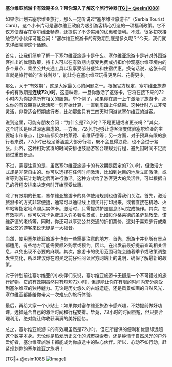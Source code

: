 **塞尔维亚旅游卡有效期多久？带你深入了解这个旅行神器[[TG💪+ @esim1088](https://t.me/s/esim1088)]**

如果你计划去塞尔维亚旅行，那么一定听说过“塞尔维亚旅游卡”（Serbia Tourist Card）。这个小卡片可是塞尔维亚政府为吸引游客精心打造的一项福利政策。它不仅方便游客在塞尔维亚畅游，还提供了不少实用的优惠和便利。不过，很多初次接触它的小伙伴可能会问：“塞尔维亚旅游卡的有效期到底是多久呢？”今天，我们就来详细聊聊这个话题。

首先，让我们简单了解一下塞尔维亚旅游卡是什么。塞尔维亚旅游卡是针对外国游客推出的优惠政策，持卡人可以在有效期内享受免费或折扣价参观塞尔维亚境内的多个景点、乘坐公共交通工具以及享受部分餐饮和住宿优惠。换句话说，这张卡简直就是旅行者的“省钱利器”，能让你在塞尔维亚玩得更尽兴、花得更少。

那么，关于“有效期”，这是大家最关心的问题之一。根据官方规定，塞尔维亚旅游卡的有效期是**连续72小时**。这意味着，一旦你激活了这张卡，它将在接下来的72小时内为你提供所有相关的服务。举个例子，如果你在周一上午激活了旅游卡，那么你的有效期将从激活那一刻开始计算，一直到周四上午结束。这种计时方式非常灵活，非常适合短期旅行者，比如那些只有三四天时间游览塞尔维亚的游客。

说到这里，可能有朋友会问：“为什么是72小时？不是更短或者更长吗？”其实，这个时长是经过深思熟虑的。一方面，72小时足够让游客深度体验塞尔维亚的主要城市和景点，比如首都贝尔格莱德、诺维萨德等；另一方面，对于预算有限的旅行者来说，72小时已经足够涵盖大部分行程，既不会显得浪费，也不会过于紧张。此外，这种相对紧凑的时间安排也鼓励游客合理规划行程，避免因时间不足而错过重要景点。

不过，需要注意的是，虽然塞尔维亚旅游卡的有效期是固定的72小时，但激活方式却是非常自由的。你可以选择在任何时间激活，比如到达目的地后立即激活，或者等到游玩计划确定后再进行激活。这种方式给了游客更大的灵活性，可以根据自己的行程安排来决定何时开始享受优惠。

除了有效期的长度，塞尔维亚旅游卡的具体使用规则也值得我们关注。首先，激活旅游卡的方式非常便捷，通常可以通过线上购买并打印出来，或者直接在机场、火车站等指定地点购买实体卡。激活时，只需提供护照信息即可完成操作。其次，在有效期内，你可以凭卡免费进入许多著名景点，比如贝尔格莱德的圣萨瓦教堂、诺维萨德的老桥等。同时，你还可以享受公共交通的折扣票价，这对于喜欢步行或乘坐公交的游客来说无疑是一大福音。

当然，使用塞尔维亚旅游卡也有一些需要注意的地方。首先，旅游卡并非所有景点都适用，有些地方可能需要额外购票或预约。因此，在出发前最好提前查询相关信息，以免出现不必要的麻烦。其次，旅游卡的使用范围可能会随着季节或政策调整发生变化，所以建议你在购买之前仔细阅读官方网站上的说明，确保了解最新的政策。

对于计划前往塞尔维亚的小伙伴们来说，塞尔维亚旅游卡无疑是一个不可错过的旅行好物。它的有效期虽然只有短短72小时，但却能让你在有限的时间内充分感受到塞尔维亚的独特魅力。无论是历史悠久的古城遗迹，还是风景如画的自然风光，塞尔维亚都能给你带来一次难忘的旅行体验。

最后，再给大家一个小贴士：如果你对塞尔维亚旅游卡感兴趣，不妨提前做好功课，选择适合自己的激活时间和行程安排。毕竟，72小时的时间虽短，但只要合理利用，绝对能让你收获满满的美好回忆。

总之，塞尔维亚旅游卡的有效期虽然是72小时，但它所提供的便利和优惠却远超这个数字本身。无论你是热爱历史文化的城市探索者，还是钟情于自然风光的户外爱好者，塞尔维亚旅游卡都能成为你旅途中的贴心伙伴。所以，心动不如行动，赶紧规划你的塞尔维亚之旅吧！

[[TG💪+ @esim1088](https://t.me/s/esim1088) ![Image](https://i.postimg.cc/4NQfJmqS/Snipaste-2025-05-13-00-14-12.png)]